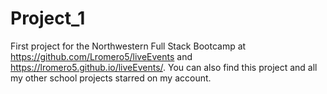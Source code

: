 # Project_1
First project for the Northwestern Full Stack Bootcamp at https://github.com/Lromero5/liveEvents and https://lromero5.github.io/liveEvents/.
You can also find this project and all my other school projects starred on my account.
